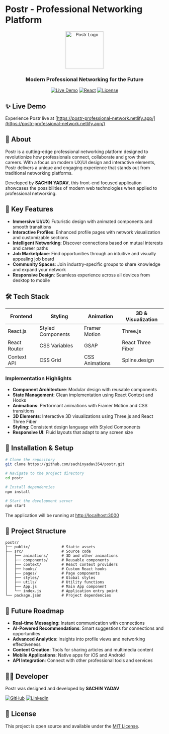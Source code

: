 # Postr - Professional Networking Platform

<div align="center">
  <img src="https://raw.githubusercontent.com/sachinyadav354/postr/main/public/logo192.png" alt="Postr Logo" width="120" height="120">
  <br />
  <h3>Modern Professional Networking for the Future</h3>
  
  [![Live Demo](https://img.shields.io/badge/demo-live-brightgreen.svg)](https://postr-professional-network.netlify.app/)
  [![React](https://img.shields.io/badge/React-v18.0.0-blue.svg)](https://reactjs.org/)
  [![License](https://img.shields.io/badge/license-MIT-green.svg)](LICENSE)
  
</div>

## ✨ Live Demo

Experience Postr live at [https://postr-professional-network.netlify.app/](https://postr-professional-network.netlify.app/)

## 🚀 About

Postr is a cutting-edge professional networking platform designed to revolutionize how professionals connect, collaborate and grow their careers. With a focus on modern UX/UI design and interactive elements, Postr delivers a unique and engaging experience that stands out from traditional networking platforms.

Developed by **SACHIN YADAV**, this front-end focused application showcases the possibilities of modern web technologies when applied to professional networking.

## 🌟 Key Features

- **Immersive UI/UX**: Futuristic design with animated components and smooth transitions
- **Interactive Profiles**: Enhanced profile pages with network visualization and customizable sections
- **Intelligent Networking**: Discover connections based on mutual interests and career paths
- **Job Marketplace**: Find opportunities through an intuitive and visually appealing job board
- **Community Spaces**: Join industry-specific groups to share knowledge and expand your network
- **Responsive Design**: Seamless experience across all devices from desktop to mobile

## 🛠️ Tech Stack

<div align="center">
  
| Frontend | Styling | Animation | 3D & Visualization |
|----------|---------|-----------|-------------------|
| React.js | Styled Components | Framer Motion | Three.js |
| React Router | CSS Variables | GSAP | React Three Fiber |
| Context API | CSS Grid | CSS Animations | Spline.design |

</div>

### Implementation Highlights

- **Component Architecture**: Modular design with reusable components
- **State Management**: Clean implementation using React Context and Hooks
- **Animations**: Performant animations with Framer Motion and CSS transitions
- **3D Elements**: Interactive 3D visualizations using Three.js and React Three Fiber
- **Styling**: Consistent design language with Styled Components
- **Responsive UI**: Fluid layouts that adapt to any screen size

## 🔧 Installation & Setup

```bash
# Clone the repository
git clone https://github.com/sachinyadav354/postr.git

# Navigate to the project directory
cd postr

# Install dependencies
npm install

# Start the development server
npm start
```

The application will be running at [http://localhost:3000](http://localhost:3000)

## 📁 Project Structure

```
postr/
├── public/              # Static assets
├── src/                 # Source code
│   ├── animations/      # 3D and other animations
│   ├── components/      # Reusable components
│   ├── context/         # React context providers
│   ├── hooks/           # Custom React hooks
│   ├── pages/           # Page components
│   ├── styles/          # Global styles
│   ├── utils/           # Utility functions
│   ├── App.js           # Main App component
│   └── index.js         # Application entry point
└── package.json         # Project dependencies
```

## 🎯 Future Roadmap

- **Real-time Messaging**: Instant communication with connections
- **AI-Powered Recommendations**: Smart suggestions for connections and opportunities
- **Advanced Analytics**: Insights into profile views and networking effectiveness
- **Content Creation**: Tools for sharing articles and multimedia content
- **Mobile Applications**: Native apps for iOS and Android
- **API Integration**: Connect with other professional tools and services

## 👨‍💻 Developer

Postr was designed and developed by **SACHIN YADAV**

[![GitHub](https://img.shields.io/badge/GitHub-sachinyadav354-blue?logo=github)](https://github.com/sachinyadav354)
[![LinkedIn](https://img.shields.io/badge/LinkedIn-SACHIN_YADAV-blue?logo=linkedin)](https://linkedin.com/in/sachinyadav)

## 📜 License

This project is open source and available under the [MIT License](LICENSE). 